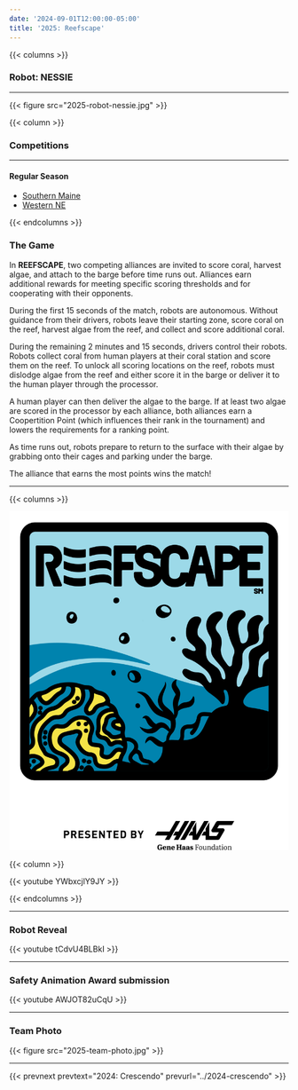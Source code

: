```yaml
---
date: '2024-09-01T12:00:00-05:00'
title: '2025: Reefscape'
---
```


{{< columns >}}

### Robot: NESSIE

---

{{< figure src="2025-robot-nessie.jpg" >}}

{{< column >}}

### Competitions

---

#### Regular Season

* [Southern Maine](https://www.thebluealliance.com/event/2025mefal)
* [Western NE](https://www.thebluealliance.com/event/2025mawne)

{{< endcolumns >}}

### The Game

In **REEFSCAPE**, two competing alliances are invited to score coral, harvest algae, and attach to the barge before time runs out. Alliances earn additional rewards for meeting specific scoring thresholds and for cooperating with their opponents.

During the first 15 seconds of the match, robots are autonomous. Without guidance from their drivers, robots leave their starting zone, score coral on the reef, harvest algae from the reef, and collect and score additional coral.

During the remaining 2 minutes and 15 seconds, drivers control their robots. Robots collect coral from human players at their coral station and score them on the reef. To unlock all scoring locations on the reef, robots must dislodge algae from the reef and either score it in the barge or deliver it to the human player through the processor.

A human player can then deliver the algae to the barge. If at least two algae are scored in the processor by each alliance, both alliances earn a Coopertition Point (which influences their rank in the tournament) and lowers the requirements for a ranking point.

As time runs out, robots prepare to return to the surface with their algae by grabbing onto their cages and
parking under the barge.

The alliance that earns the most points wins the match!

---

{{< columns >}}

[![Reefscape Logo](reefscape-frc-logo.png)]()

{{< column >}}

{{< youtube YWbxcjlY9JY >}}

{{< endcolumns >}}

---

### Robot Reveal

{{< youtube tCdvU4BLBkI >}}

---

### Safety Animation Award submission

{{< youtube AWJOT82uCqU >}}

---

### Team Photo
{{< figure src="2025-team-photo.jpg" >}}

---

{{< prevnext prevtext="2024: Crescendo" prevurl="../2024-crescendo" >}}
